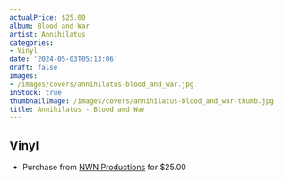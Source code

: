 ```yaml
---
actualPrice: $25.00
album: Blood and War
artist: Annihilatus
categories:
- Vinyl
date: '2024-05-03T05:13:06'
draft: false
images:
- /images/covers/annihilatus-blood_and_war.jpg
inStock: true
thumbnailImage: /images/covers/annihilatus-blood_and_war-thumb.jpg
title: Annihilatus - Blood and War
---
```


## Vinyl
* Purchase from [NWN Productions](http://shop.nwnprod.com/index.php?route=product/product&path=75&product_id=7708&sort=pd.name&order=ASC) for $25.00

